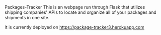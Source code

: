Packages-Tracker This is an webpage run through Flask that utilizes shipping companies' APIs to locate and organize all of your packages and shipments in one site.

It is currently deployed on https://package-tracker3.herokuapp.com
